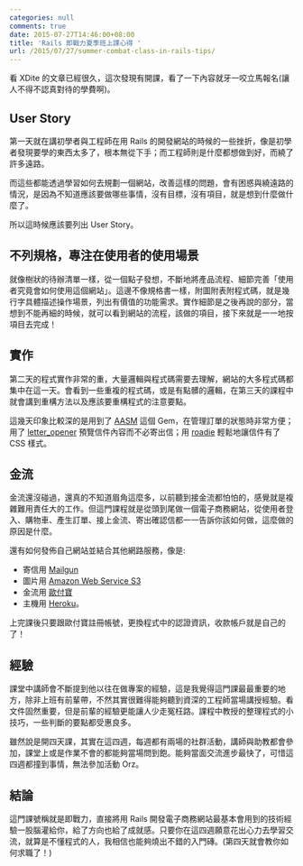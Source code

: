 ```yaml
---
categories: null
comments: true
date: 2015-07-27T14:46:00+08:00
title: 'Rails 即戰力夏季班上課心得 '
url: /2015/07/27/summer-combat-class-in-rails-tips/
---
```


看 XDite 的文章已經很久，這次發現有開課，看了一下內容就牙一咬立馬報名(讓人不得不認真對待的學費啊)。

## User Story

第一天就在講初學者與工程師在用 Rails 的開發網站的時候的一些挫折，像是初學者發現要學的東西太多了，根本無從下手；而工程師則是什麼都想做到好，而繞了許多遠路。

而這些都能透過學習如何去規劃一個網站，改善這樣的問題，會有困惑與繞遠路的情況，是因為不知道應該要做哪些事情，沒有目標，沒有項目，就是想到什麼做什麼了。

所以這時候應該要列出 User Story。

## 不列規格，專注在使用者的使用場景

就像樹狀的待辦清單一樣，從一個點子發想，不斷地將產品流程、細節完善「使用者究竟會如何使用這個網站」。這邊不像規格書一樣，附圖附表附程式碼，就是幾行字具體描述操作場景，列出有價值的功能需求。實作細節是之後再說的部分，當想到不能再細的時候，就可以看到網站的流程，該做的項目，接下來就是一一地按項目去完成！

## 實作

第二天的程式實作非常的重，大量邏輯與程式碼需要去理解，網站的大多程式碼都集中在這一天。會看到一些重複的程式碼，或是有點髒的邏輯，在第三天的課程中就會講到重構方法以及應該要重構程式的注意要點。

這幾天印象比較深的是用到了 [AASM](https://github.com/aasm/aasm) 這個 Gem，在管理訂單的狀態時非常方便；用了 [letter_opener](https://github.com/ryanb/letter_opener) 預覽信件內容而不必寄出信；用 [roadie](https://github.com/Mange/roadie) 輕鬆地讓信件有了 CSS 樣式。

## 金流

金流還沒碰過，還真的不知道眉角這麼多，以前聽到接金流都怕怕的，感覺就是複雜難用責任大的工作。但這門課程就是從頭到尾做一個電子商務網站，從使用者登入、購物車、產生訂單、接上金流、寄出確認信都一一告訴你該如何做，這麼做的原因是什麼。

還有如何發佈自己網站並結合其他網路服務，像是:
* 寄信用 [Mailgun](http://www.mailgun.com/)
* 圖片用 [Amazon Web Service S3](http://aws.amazon.com/tw/s3/)
* 金流用 [歐付寶](https://www.allpay.com.tw/)
* 主機用 [Heroku](https://www.heroku.com/)。

上完課後只要跟歐付寶註冊帳號，更換程式中的認證資訊，收款帳戶就是自己的了！

## 經驗

課堂中講師會不斷提到他以往在做專案的經驗，這是我覺得這門課最最重要的地方，除非上班有前輩帶，不然其實很難得能夠聽到資深的工程師當場講授經驗。看文件固然重要，但是前輩的經驗更能讓人少走冤枉路。課程中教授的整理程式的小技巧，一些判斷的要點都受惠良多。

雖然說是開四天課，其實在這四週，每週都有兩場的社群活動，講師與助教都會參加，課堂上或是作業不會的都能夠當場問到飽。能夠當面交流進步最快了，可惜這四週都撞到事情，無法參加活動 Orz。 

## 結論

這門課號稱就是即戰力，直接將用 Rails 開發電子商務網站最基本會用到的技術經驗一股腦灌給你，給了方向也給了成就感。只要你在這四週願意花出心力去學習交流，就算是不懂程式的人，我相信也能夠燒出不錯的入門磚。(第四天就會教你如何求職了！)